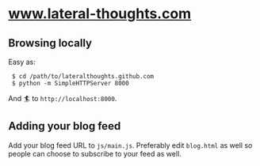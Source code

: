 # www.lateral-thoughts.com

## Browsing locally

Easy as:

```
 $ cd /path/to/lateralthoughts.github.com
 $ python -m SimpleHTTPServer 8000
```

And :surfer: to `http://localhost:8000`.

## Adding your blog feed

Add your blog feed URL to `js/main.js`.
Preferably edit `blog.html` as well so people can choose to subscribe to your feed as well.
